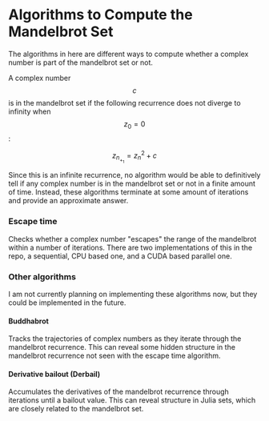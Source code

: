 # Algorithms to Compute the Mandelbrot Set
The algorithms in here are different ways to compute whether a complex number is part of the mandelbrot set or not.

A complex number $$c$$ is in the mandelbrot set if the following recurrence does not diverge to infinity when $$z_0 = 0$$:

$$z_n_+_1 = z_n ^2 + c$$

Since this is an infinite recurrence, no algorithm would be able to definitively tell if any complex number is in the mandelbrot set or not in 
a finite amount of time. Instead, these algorithms terminate at some amount of iterations and provide an approximate answer.

### Escape time
Checks whether a complex number "escapes" the range of the mandelbrot within a number of iterations. There are two implementations of this in the repo,
a sequential, CPU based one, and a CUDA based parallel one.

### Other algorithms
I am not currently planning on implementing these algorithms now, but they could be implemented in the future.

#### Buddhabrot
Tracks the trajectories of complex numbers as they iterate through the mandelbrot recurrence. This can reveal some hidden structure in the
mandelbrot recurrence not seen with the escape time algorithm.

#### Derivative bailout (Derbail)
Accumulates the derivatives of the mandelbrot recurrence through iterations until a bailout value. This can reveal structure in Julia sets, which
are closely related to the mandelbrot set.